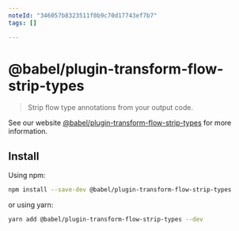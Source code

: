 ```yaml
---
noteId: "346057b8323511f0b9c70d17743ef7b7"
tags: []

---
```


# @babel/plugin-transform-flow-strip-types

> Strip flow type annotations from your output code.

See our website [@babel/plugin-transform-flow-strip-types](https://babeljs.io/docs/babel-plugin-transform-flow-strip-types) for more information.

## Install

Using npm:

```sh
npm install --save-dev @babel/plugin-transform-flow-strip-types
```

or using yarn:

```sh
yarn add @babel/plugin-transform-flow-strip-types --dev
```
